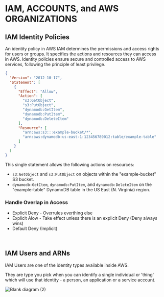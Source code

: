 # IAM, ACCOUNTS, and AWS ORGANIZATIONS

## IAM Identity Policies

An identity policy in AWS IAM determines the permissions and access rights for users or groups. It specifies the actions and resources they can access in AWS. Identity policies ensure secure and controlled access to AWS services, following the principle of least privilege.

```json
{
  "Version": "2012-10-17",
  "Statement": [
    {
      "Effect": "Allow",
      "Action": [
        "s3:GetObject",
        "s3:PutObject",
        "dynamodb:GetItem",
        "dynamodb:PutItem",
        "dynamodb:DeleteItem"
      ],
      "Resource": [
        "arn:aws:s3:::example-bucket/*",
        "arn:aws:dynamodb:us-east-1:123456789012:table/example-table"
      ]
    }
  ]
}
```

This single statement allows the following actions on resources:

- `s3:GetObject` and `s3:PutObject` on objects within the "example-bucket" S3 bucket.
- `dynamodb:GetItem`, `dynamodb:PutItem`, and `dynamodb:DeleteItem` on the "example-table" DynamoDB table in the US East (N. Virginia) region.

### Handle Overlap in Access

- Explicit Deny - Overrules everthing else
- Explicit Alow - Take effect unless there is an explicit Deny (Deny always wins)
- Default Deny (Implicit)

<br>

## IAM Users and ARNs

IAM Users are one of the identity types available inside AWS.

They are type you pick when you can identify a single individual or 'thing' which will use that identity - a person, an application or a service account.

![Blank diagram (2)](https://github.com/clancinio/aws-certified-developer-accociate/assets/20428737/06462967-ee62-4361-a60d-a2c1d1354358)
